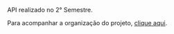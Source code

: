 API realizado no 2° Semestre.

Para acompanhar a organização do projeto, <a href=“https://apilog.atlassian.net/jira/software/projects/PFRRV/boards/2/backlog“>clique aqui</a>.


